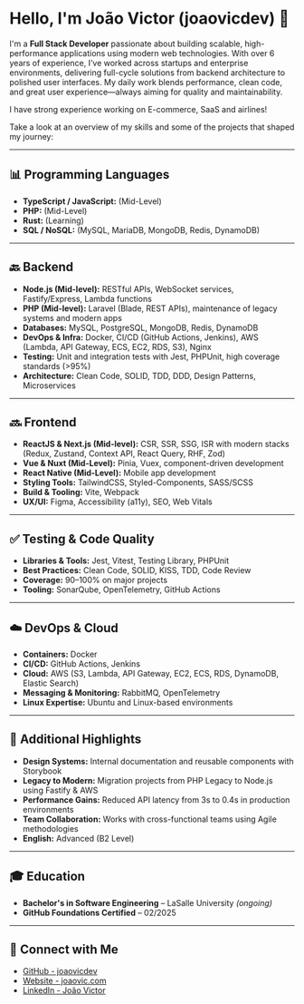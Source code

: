 # Hello, I'm João Victor (joaovicdev) 👋

I'm a **Full Stack Developer** passionate about building scalable, high-performance applications using modern web technologies. With over 6 years of experience, I’ve worked across startups and enterprise environments, delivering full-cycle solutions from backend architecture to polished user interfaces. My daily work blends performance, clean code, and great user experience—always aiming for quality and maintainability.

I have strong experience working on E-commerce, SaaS and airlines!

Take a look at an overview of my skills and some of the projects that shaped my journey:

---

## 📊 Programming Languages

- **TypeScript / JavaScript:** (Mid-Level)  
- **PHP:** (Mid-Level)  
- **Rust:** (Learning)  
- **SQL / NoSQL:** (MySQL, MariaDB, MongoDB, Redis, DynamoDB)

---

## 🔙 Backend

- **Node.js (Mid-level):** RESTful APIs, WebSocket services, Fastify/Express, Lambda functions  
- **PHP (Mid-level):** Laravel (Blade, REST APIs), maintenance of legacy systems and modern apps  
- **Databases:** MySQL, PostgreSQL, MongoDB, Redis, DynamoDB  
- **DevOps & Infra:** Docker, CI/CD (GitHub Actions, Jenkins), AWS (Lambda, API Gateway, ECS, EC2, RDS, S3), Nginx  
- **Testing:** Unit and integration tests with Jest, PHPUnit, high coverage standards (>95%)  
- **Architecture:** Clean Code, SOLID, TDD, DDD, Design Patterns, Microservices

---

## 🔜 Frontend

- **ReactJS & Next.js (Mid-level):** CSR, SSR, SSG, ISR with modern stacks (Redux, Zustand, Context API, React Query, RHF, Zod)  
- **Vue & Nuxt (Mid-Level):** Pinia, Vuex, component-driven development  
- **React Native (Mid-Level):** Mobile app development  
- **Styling Tools:** TailwindCSS, Styled-Components, SASS/SCSS  
- **Build & Tooling:** Vite, Webpack  
- **UX/UI:** Figma, Accessibility (a11y), SEO, Web Vitals

---

## ✅ Testing & Code Quality

- **Libraries & Tools:** Jest, Vitest, Testing Library, PHPUnit  
- **Best Practices:** Clean Code, SOLID, KISS, TDD, Code Review  
- **Coverage:** 90–100% on major projects  
- **Tooling:** SonarQube, OpenTelemetry, GitHub Actions

---

## ☁️ DevOps & Cloud

- **Containers:** Docker  
- **CI/CD:** GitHub Actions, Jenkins  
- **Cloud:** AWS (S3, Lambda, API Gateway, EC2, ECS, RDS, DynamoDB, Elastic Search)  
- **Messaging & Monitoring:** RabbitMQ, OpenTelemetry  
- **Linux Expertise:** Ubuntu and Linux-based environments  

---

## 🧠 Additional Highlights

- **Design Systems:** Internal documentation and reusable components with Storybook  
- **Legacy to Modern:** Migration projects from PHP Legacy to Node.js using Fastify & AWS  
- **Performance Gains:** Reduced API latency from 3s to 0.4s in production environments  
- **Team Collaboration:** Works with cross-functional teams using Agile methodologies  
- **English:** Advanced (B2 Level)  

---

## 🎓 Education

- **Bachelor's in Software Engineering** – LaSalle University *(ongoing)*  
- **GitHub Foundations Certified** – 02/2025  

---

## 🤝 Connect with Me

- [GitHub - joaovicdev](https://github.com/joaovicdev)  
- [Website - joaovic.com](https://joaovic.com)  
- [LinkedIn - João Victor](https://www.linkedin.com/in/joao-victor-/)  
